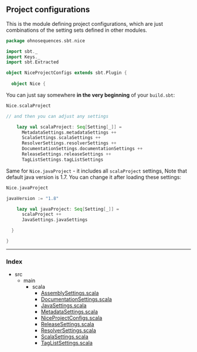 ## Project configurations

This is the module defining project configurations, which are 
just combinations of the setting sets defined in other modules.


```scala
package ohnosequences.sbt.nice

import sbt._
import Keys._
import sbt.Extracted

object NiceProjectConfigs extends sbt.Plugin {
  
  object Nice {
```

You can just say somewhere **in the very beginning** of your `build.sbt`:

```scala
Nice.scalaProject

// and then you can adjust any settings
```


```scala
    lazy val scalaProject: Seq[Setting[_]] =
      MetadataSettings.metadataSettings ++
      ScalaSettings.scalaSettings ++
      ResolverSettings.resolverSettings ++
      DocumentationSettings.documentationSettings ++
      ReleaseSettings.releaseSettings ++
      TagListSettings.tagListSettings
```

Same for `Nice.javaProject` - it includes all `scalaProject` settings,
Note that default java version is 1.7. You can change it after loading these settings:

```scala
Nice.javaProject

javaVersion := "1.8"
```


```scala
    lazy val javaProject: Seq[Setting[_]] =
      scalaProject ++
      JavaSettings.javaSettings

  }

}

```


------

### Index

+ src
  + main
    + scala
      + [AssemblySettings.scala][main/scala/AssemblySettings.scala]
      + [DocumentationSettings.scala][main/scala/DocumentationSettings.scala]
      + [JavaSettings.scala][main/scala/JavaSettings.scala]
      + [MetadataSettings.scala][main/scala/MetadataSettings.scala]
      + [NiceProjectConfigs.scala][main/scala/NiceProjectConfigs.scala]
      + [ReleaseSettings.scala][main/scala/ReleaseSettings.scala]
      + [ResolverSettings.scala][main/scala/ResolverSettings.scala]
      + [ScalaSettings.scala][main/scala/ScalaSettings.scala]
      + [TagListSettings.scala][main/scala/TagListSettings.scala]

[main/scala/AssemblySettings.scala]: AssemblySettings.scala.md
[main/scala/DocumentationSettings.scala]: DocumentationSettings.scala.md
[main/scala/JavaSettings.scala]: JavaSettings.scala.md
[main/scala/MetadataSettings.scala]: MetadataSettings.scala.md
[main/scala/NiceProjectConfigs.scala]: NiceProjectConfigs.scala.md
[main/scala/ReleaseSettings.scala]: ReleaseSettings.scala.md
[main/scala/ResolverSettings.scala]: ResolverSettings.scala.md
[main/scala/ScalaSettings.scala]: ScalaSettings.scala.md
[main/scala/TagListSettings.scala]: TagListSettings.scala.md